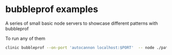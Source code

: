 # bubbleprof examples

A series of small basic node servers to showcase different patterns
with bubbleprof

To run any of them

```sh
clinic bubbleprof --on-port 'autocannon localhost:$PORT'  -- node ./path-to-example
```
